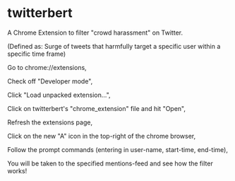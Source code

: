 # twitterbert

A Chrome Extension to filter "crowd harassment" on Twitter.

(Defined as: Surge of tweets that harmfully target a specific user within a specific time frame)


Go to chrome://extensions,

Check off "Developer mode",

Click "Load unpacked extension...",

Click on twitterbert's "chrome_extension" file and hit "Open",

Refresh the extensions page,

Click on the new "A" icon in the top-right of the chrome browser,

Follow the prompt commands (entering in user-name, start-time, end-time),

You will be taken to the specified mentions-feed and see how the filter works!
